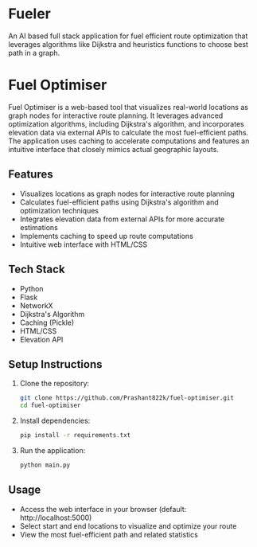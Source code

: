 # Fueler
An AI based full stack application for fuel efficient route optimization that leverages algorithms like Dijkstra and heuristics functions to choose best path in a graph.
# Fuel Optimiser

Fuel Optimiser is a web-based tool that visualizes real-world locations as graph nodes for interactive route planning. It leverages advanced optimization algorithms, including Dijkstra's algorithm, and incorporates elevation data via external APIs to calculate the most fuel-efficient paths. The application uses caching to accelerate computations and features an intuitive interface that closely mimics actual geographic layouts.

## Features
- Visualizes locations as graph nodes for interactive route planning
- Calculates fuel-efficient paths using Dijkstra's algorithm and optimization techniques
- Integrates elevation data from external APIs for more accurate estimations
- Implements caching to speed up route computations
- Intuitive web interface with HTML/CSS

## Tech Stack
- Python
- Flask
- NetworkX
- Dijkstra's Algorithm
- Caching (Pickle)
- HTML/CSS
- Elevation API

## Setup Instructions
1. Clone the repository:
   ```sh
   git clone https://github.com/Prashant822k/fuel-optimiser.git
   cd fuel-optimiser
   ```
2. Install dependencies:
   ```sh
   pip install -r requirements.txt
   ```
3. Run the application:
   ```sh
   python main.py
   ```

## Usage
- Access the web interface in your browser (default: http://localhost:5000)
- Select start and end locations to visualize and optimize your route
- View the most fuel-efficient path and related statistics

